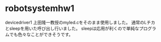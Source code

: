 # robotsystemhw1
devicedriver1
上田隆一教授のmyled.cをそのまま使用しました。
通常のLチカとsleepを用いた呼び出し行いました。
sleepは応用が利くので単純なプログラムでも色々なことができそうです。
